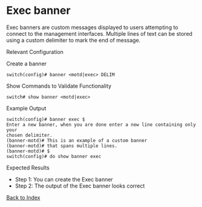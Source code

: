 # Exec banner

Exec banners are custom messages displayed to users attempting to connect to the management interfaces. Multiple lines of text can be stored using a custom delimiter to mark the end of message.

Relevant Configuration 

Create a banner 

```
switch(config)# banner <motd|exec> DELIM
```

Show Commands to Validate Functionality 

```
switch# show banner <motd|exec>
```

Example Output 

```
switch(config)# banner exec $
Enter a new banner, when you are done enter a new line containing only your
chosen delimiter.
(banner-motd)# This is an example of a custom banner
(banner-motd)# that spans multiple lines.
(banner-motd)# $
switch(config)# do show banner exec
```

Expected Results 

* Step 1: You can create the Exec banner
* Step 2: The output of the Exec banner looks correct  

[Back to Index](../index.md)